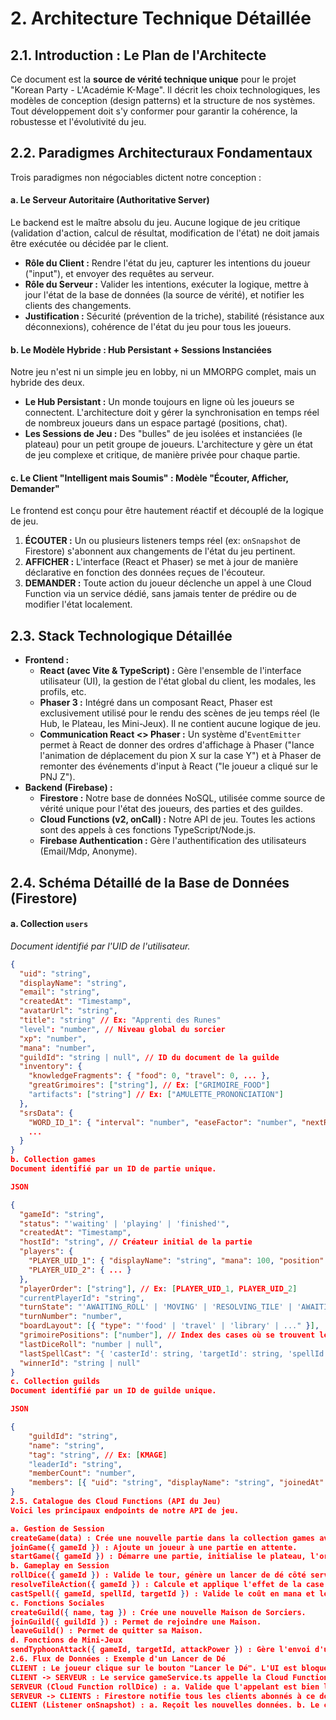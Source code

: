 # 2. Architecture Technique Détaillée

## 2.1. Introduction : Le Plan de l'Architecte

Ce document est la **source de vérité technique unique** pour le projet "Korean Party - L'Académie K-Mage". Il décrit les choix technologiques, les modèles de conception (design patterns) et la structure de nos systèmes. Tout développement doit s'y conformer pour garantir la cohérence, la robustesse et l'évolutivité du jeu.

## 2.2. Paradigmes Architecturaux Fondamentaux

Trois paradigmes non négociables dictent notre conception :

#### a. Le Serveur Autoritaire (Authoritative Server)

Le backend est le maître absolu du jeu. Aucune logique de jeu critique (validation d'action, calcul de résultat, modification de l'état) ne doit jamais être exécutée ou décidée par le client.
-   **Rôle du Client :** Rendre l'état du jeu, capturer les intentions du joueur ("input"), et envoyer des requêtes au serveur.
-   **Rôle du Serveur :** Valider les intentions, exécuter la logique, mettre à jour l'état de la base de données (la source de vérité), et notifier les clients des changements.
-   **Justification :** Sécurité (prévention de la triche), stabilité (résistance aux déconnexions), cohérence de l'état du jeu pour tous les joueurs.

#### b. Le Modèle Hybride : Hub Persistant + Sessions Instanciées

Notre jeu n'est ni un simple jeu en lobby, ni un MMORPG complet, mais un hybride des deux.
-   **Le Hub Persistant :** Un monde toujours en ligne où les joueurs se connectent. L'architecture doit y gérer la synchronisation en temps réel de nombreux joueurs dans un espace partagé (positions, chat).
-   **Les Sessions de Jeu :** Des "bulles" de jeu isolées et instanciées (le plateau) pour un petit groupe de joueurs. L'architecture y gère un état de jeu complexe et critique, de manière privée pour chaque partie.

#### c. Le Client "Intelligent mais Soumis" : Modèle "Écouter, Afficher, Demander"

Le frontend est conçu pour être hautement réactif et découplé de la logique de jeu.
1.  **ÉCOUTER :** Un ou plusieurs listeners temps réel (ex: `onSnapshot` de Firestore) s'abonnent aux changements de l'état du jeu pertinent.
2.  **AFFICHER :** L'interface (React et Phaser) se met à jour de manière déclarative en fonction des données reçues de l'écouteur.
3.  **DEMANDER :** Toute action du joueur déclenche un appel à une Cloud Function via un service dédié, sans jamais tenter de prédire ou de modifier l'état localement.

## 2.3. Stack Technologique Détaillée

-   **Frontend :**
    -   **React (avec Vite & TypeScript) :** Gère l'ensemble de l'interface utilisateur (UI), la gestion de l'état global du client, les modales, les profils, etc.
    -   **Phaser 3 :** Intégré dans un composant React, Phaser est exclusivement utilisé pour le rendu des scènes de jeu temps réel (le Hub, le Plateau, les Mini-Jeux). Il ne contient aucune logique de jeu.
    -   **Communication React <> Phaser :** Un système d'`EventEmitter` permet à React de donner des ordres d'affichage à Phaser ("lance l'animation de déplacement du pion X sur la case Y") et à Phaser de remonter des événements d'input à React ("le joueur a cliqué sur le PNJ Z").
-   **Backend (Firebase) :**
    -   **Firestore :** Notre base de données NoSQL, utilisée comme source de vérité unique pour l'état des joueurs, des parties et des guildes.
    -   **Cloud Functions (v2, onCall) :** Notre API de jeu. Toutes les actions sont des appels à ces fonctions TypeScript/Node.js.
    -   **Firebase Authentication :** Gère l'authentification des utilisateurs (Email/Mdp, Anonyme).

## 2.4. Schéma Détaillé de la Base de Données (Firestore)

#### a. Collection `users`
*Document identifié par l'UID de l'utilisateur.*
```json
{
  "uid": "string",
  "displayName": "string",
  "email": "string",
  "createdAt": "Timestamp",
  "avatarUrl": "string",
  "title": "string" // Ex: "Apprenti des Runes"
  "level": "number", // Niveau global du sorcier
  "xp": "number",
  "mana": "number",
  "guildId": "string | null", // ID du document de la guilde
  "inventory": {
    "knowledgeFragments": { "food": 0, "travel": 0, ... },
    "greatGrimoires": ["string"], // Ex: ["GRIMOIRE_FOOD"]
    "artifacts": ["string"] // Ex: ["AMULETTE_PRONONCIATION"]
  },
  "srsData": {
    "WORD_ID_1": { "interval": "number", "easeFactor": "number", "nextReview": "Timestamp" },
    ...
  }
}
b. Collection games
Document identifié par un ID de partie unique.

JSON

{
  "gameId": "string",
  "status": "'waiting' | 'playing' | 'finished'",
  "createdAt": "Timestamp",
  "hostId": "string", // Créateur initial de la partie
  "players": {
    "PLAYER_UID_1": { "displayName": "string", "mana": 100, "position": 0, "grimoires": 0, ... },
    "PLAYER_UID_2": { ... }
  },
  "playerOrder": ["string"], // Ex: [PLAYER_UID_1, PLAYER_UID_2]
  "currentPlayerId": "string",
  "turnState": "'AWAITING_ROLL' | 'MOVING' | 'RESOLVING_TILE' | 'AWAITING_SPELL'",
  "turnNumber": "number",
  "boardLayout": [{ "type": "'food' | 'travel' | 'library' | ..." }],
  "grimoirePositions": ["number"], // Index des cases où se trouvent les Grimoires
  "lastDiceRoll": "number | null",
  "lastSpellCast": "{ 'casterId': string, 'targetId': string, 'spellId': string } | null",
  "winnerId": "string | null"
}
c. Collection guilds
Document identifié par un ID de guilde unique.

JSON

{
    "guildId": "string",
    "name": "string",
    "tag": "string", // Ex: [KMAGE]
    "leaderId": "string",
    "memberCount": "number",
    "members": [{ "uid": "string", "displayName": "string", "joinedAt": "Timestamp" }]
}
2.5. Catalogue des Cloud Functions (API du Jeu)
Voici les principaux endpoints de notre API de jeu.

a. Gestion de Session
createGame(data) : Crée une nouvelle partie dans la collection games avec le statut waiting.
joinGame({ gameId }) : Ajoute un joueur à une partie en attente.
startGame({ gameId }) : Démarre une partie, initialise le plateau, l'ordre des joueurs et change le statut à playing.
b. Gameplay en Session
rollDice({ gameId }) : Valide le tour, génère un lancer de dé côté serveur, met à jour l'état du jeu.
resolveTileAction({ gameId }) : Calcule et applique l'effet de la case sur laquelle le joueur a atterri (gain/perte de mana, lancement de mini-jeu, collecte de grimoire).
castSpell({ gameId, spellId, targetId }) : Valide le coût en mana et les conditions, puis applique l'effet d'un sort sur un joueur ou sur le jeu.
c. Fonctions Sociales
createGuild({ name, tag }) : Crée une nouvelle Maison de Sorciers.
joinGuild({ guildId }) : Permet de rejoindre une Maison.
leaveGuild() : Permet de quitter sa Maison.
d. Fonctions de Mini-Jeux
sendTyphoonAttack({ gameId, targetId, attackPower }) : Gère l'envoi d'une "attaque" dans le duel Hangeul Typhoon.
2.6. Flux de Données : Exemple d'un Lancer de Dé
CLIENT : Le joueur clique sur le bouton "Lancer le Dé". L'UI est bloquée pour éviter les double-clics.
CLIENT -> SERVEUR : Le service gameService.ts appelle la Cloud Function rollDice({ gameId: '...' }).
SERVEUR (Cloud Function rollDice) : a. Valide que l'appelant est bien le currentPlayerId de la partie. b. Valide que le turnState est bien AWAITING_ROLL. c. Génère un nombre aléatoire sécurisé (ex: 1-6). d. Met à jour le document de la partie dans Firestore avec : { lastDiceRoll: 6, turnState: 'MOVING' }.
SERVEUR -> CLIENTS : Firestore notifie tous les clients abonnés à ce document du changement.
CLIENT (Listener onSnapshot) : a. Reçoit les nouvelles données. b. Le composant React passe les nouvelles informations (lastDiceRoll) à la scène Phaser. c. La scène Phaser lance l'animation de déplacement du pion. d. Une fois l'animation terminée, le client informe le serveur (ex: via une nouvelle fonction finishMove) pour que le serveur passe au turnState: 'RESOLVING_TILE'.